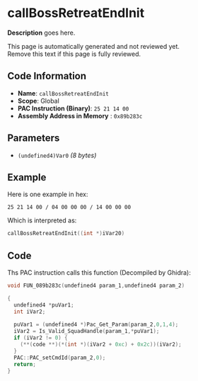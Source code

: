 # callBossRetreatEndInit

**Description** goes here.

This page is automatically generated and not reviewed yet.<br>Remove this text if this page is fully reviewed.

## Code Information

- **Name**: `callBossRetreatEndInit`
- **Scope**: Global
- **PAC Instruction (Binary)**: `25 21 14 00`
- **Assembly Address in Memory** : `0x89b283c`

## Parameters

- `(undefined4)Var0` *(8 bytes)*

## Example

Here is one example in hex:

```25 21 14 00 / 04 00 00 00 / 14 00 00 00```

Which is interpreted as:

```c
callBossRetreatEndInit((int *)iVar20)
```

## Code

Ths PAC instruction calls this function (Decompiled by Ghidra):

```c
void FUN_089b283c(undefined4 param_1,undefined4 param_2)

{
  undefined4 *puVar1;
  int iVar2;
  
  puVar1 = (undefined4 *)Pac_Get_Param(param_2,0,1,4);
  iVar2 = Is_Valid_SquadHandle(param_1,*puVar1);
  if (iVar2 != 0) {
    (**(code **)(*(int *)(iVar2 + 0xc) + 0x2c))(iVar2);
  }
  PAC::PAC_setCmdId(param_2,0);
  return;
}
```

